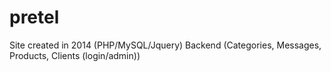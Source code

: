 # pretel
Site created in 2014 (PHP/MySQL/Jquery) 
Backend (Categories, Messages, Products, Clients (login/admin))
